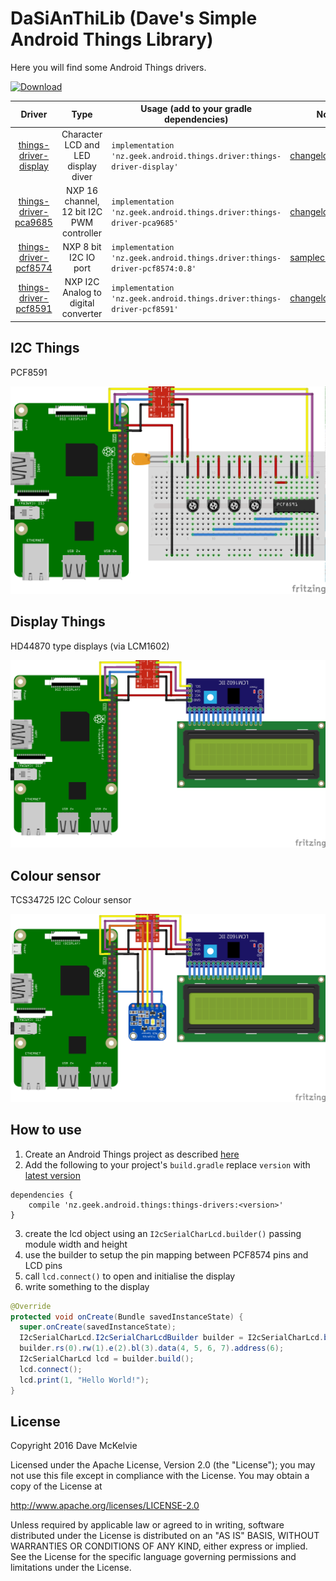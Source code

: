 # DaSiAnThiLib (Dave's Simple Android Things Library)

Here you will find some Android Things drivers.

[ ![Download](https://api.bintray.com/packages/davemckelvie/maven/things-drivers/images/download.svg) ](https://bintray.com/davemckelvie/maven/things-drivers/_latestVersion)

<!-- DRIVER_LIST_START -->
Driver | Type | Usage (add to your gradle dependencies) | Note
:---:|:---:| --- | ---
[things-driver-display](display) | Character LCD and LED display diver | `implementation 'nz.geek.android.things.driver:things-driver-display'` | [changelog](display/CHANGELOG.md)
[things-driver-pca9685](pca9685) | NXP 16 channel, 12 bit I2C PWM controller | `implementation 'nz.geek.android.things.driver:things-driver-pca9685'` | [changelog](pca9685/CHANGELOG.md)
[things-driver-pcf8574](pcf8574) | NXP 8 bit I2C IO port | `implementation 'nz.geek.android.things.driver:things-driver-pcf8574:0.8'` |  [sample]()[changelog](pcf8574/CHANGELOG.md)
[things-driver-pcf8591](pcf8591) | NXP I2C Analog to digital converter | `implementation 'nz.geek.android.things.driver:things-driver-pcf8591'` | [changelog](pcf8591/CHANGELOG.md)
<!-- DRIVER_LIST_END -->

## I2C Things


PCF8591

![Raspberry Pi Hookup](rpi3_pcf8591.png)

## Display Things

HD44870 type displays (via LCM1602)

![Raspberry Pi Hookup](rpi3_lcd.png)

## Colour sensor

TCS34725 I2C Colour sensor

![Raspberry Pi Hookup](rpi3_tcs34725.png)

## How to use

1. Create an Android Things project as described [here](https://developer.android.com/things/training/first-device/create-studio-project.html)
2. Add the following to your project's `build.gradle` replace `version` with [latest version](https://bintray.com/davemckelvie/maven/things-drivers/_latestVersion)
```
dependencies {
    compile 'nz.geek.android.things:things-drivers:<version>'
}
```
3. create the lcd object using an `I2cSerialCharLcd.builder()` passing module width and height
4. use the builder to setup the pin mapping between PCF8574 pins and LCD pins
5. call `lcd.connect()` to open and initialise the display
6. write something to the display
```java
@Override
protected void onCreate(Bundle savedInstanceState) {
  super.onCreate(savedInstanceState);
  I2cSerialCharLcd.I2cSerialCharLcdBuilder builder = I2cSerialCharLcd.builder(20, 4);
  builder.rs(0).rw(1).e(2).bl(3).data(4, 5, 6, 7).address(6);
  I2cSerialCharLcd lcd = builder.build();
  lcd.connect();
  lcd.print(1, "Hello World!");
}
```

## License

Copyright 2016  Dave McKelvie

Licensed under the Apache License, Version 2.0 (the "License");
you may not use this file except in compliance with the License.
You may obtain a copy of the License at

http://www.apache.org/licenses/LICENSE-2.0

Unless required by applicable law or agreed to in writing, software
distributed under the License is distributed on an "AS IS" BASIS,
WITHOUT WARRANTIES OR CONDITIONS OF ANY KIND, either express or implied.
See the License for the specific language governing permissions and
limitations under the License.
